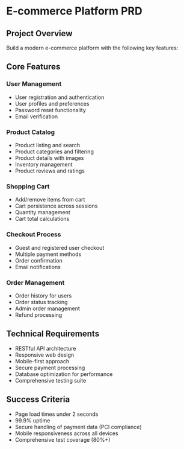 # E-commerce Platform PRD

## Project Overview
Build a modern e-commerce platform with the following key features:

## Core Features

### User Management
- User registration and authentication
- User profiles and preferences
- Password reset functionality
- Email verification

### Product Catalog
- Product listing and search
- Product categories and filtering
- Product details with images
- Inventory management
- Product reviews and ratings

### Shopping Cart
- Add/remove items from cart
- Cart persistence across sessions
- Quantity management
- Cart total calculations

### Checkout Process
- Guest and registered user checkout
- Multiple payment methods
- Order confirmation
- Email notifications

### Order Management
- Order history for users
- Order status tracking
- Admin order management
- Refund processing

## Technical Requirements
- RESTful API architecture
- Responsive web design
- Mobile-first approach
- Secure payment processing
- Database optimization for performance
- Comprehensive testing suite

## Success Criteria
- Page load times under 2 seconds
- 99.9% uptime
- Secure handling of payment data (PCI compliance)
- Mobile responsiveness across all devices
- Comprehensive test coverage (80%+)